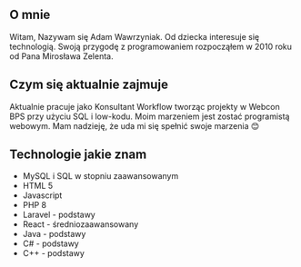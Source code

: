 ## O mnie

Witam,
Nazywam się Adam Wawrzyniak. Od dziecka interesuje się technologią. Swoją przygodę z programowaniem rozpocząłem w 2010 roku od Pana Mirosława Zelenta.

## Czym się aktualnie zajmuje

Aktualnie pracuje jako Konsultant Workflow tworząc projekty w Webcon BPS przy użyciu SQL i low-kodu.
Moim marzeniem jest zostać programistą webowym. Mam nadzieję, że uda mi się spełnić swoje marzenia 😊

## Technologie jakie znam

* MySQL i SQL w stopniu zaawansowanym
* HTML 5
* Javascript
* PHP 8
* Laravel - podstawy
* React - średniozaawansowany
* Java - podstawy
* C# - podstawy
* C++ - podstawy
